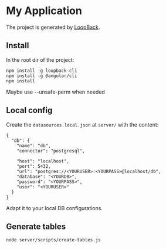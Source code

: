 # My Application

The project is generated by [LoopBack](http://loopback.io).

## Install

In the root dir of the project:

```
npm install -g loopback-cli
npm install -g @angular/cli
npm install
```

Maybe use --unsafe-perm when needed

## Local config
Create the `datasources.local.json` at `server/` with the content:
```
{
  "db": {
    "name": "db",
    "connector": "postgresql",

    "host": "localhost",
    "port": 5432,
    "url": "postgres://<YOURUSER>:<YOURPASS>@localhost/db",
    "database": "<YOURDB>",
    "password": "<YOURPASS>",
    "user": "<YOURUSER>"
  }
}
```
Adapt it to your local DB configurations.

## Generate tables
```
node server/scripts/create-tables.js
```
